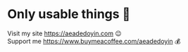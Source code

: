 # Only usable things 🔆  

Visit my site https://aeadedoyin.com 😉  
Support me https://www.buymeacoffee.com/aeadedoyin 💰
